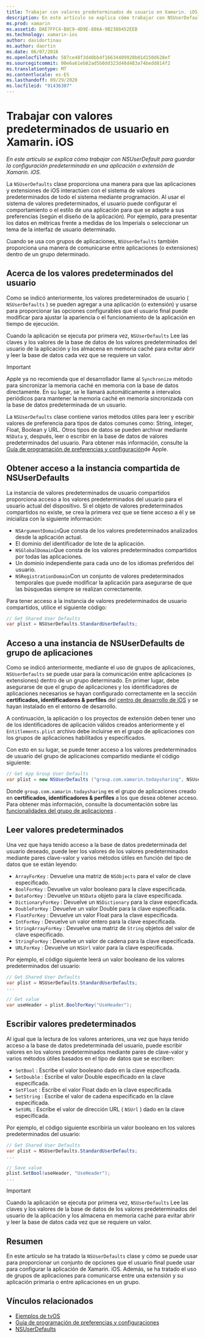 ```yaml
---
title: Trabajar con valores predeterminados de usuario en Xamarin. iOS
description: En este artículo se explica cómo trabajar con NSUserDefaults para guardar la configuración predeterminada en una aplicación o extensión de Xamarin iOS. Describe NSUserDefaults en un nivel alto y describe cómo leer y escribir valores.
ms.prod: xamarin
ms.assetid: DAE7FFC4-B8C9-4D9E-886A-9B2388452EEB
ms.technology: xamarin-ios
author: davidortinau
ms.author: daortin
ms.date: 06/07/2016
ms.openlocfilehash: 587ce48f3d40bb4f16634409920b01d150d628ef
ms.sourcegitcommit: 00e6a61eb82ad5b0dd323d48d483a74bedd814f2
ms.translationtype: MT
ms.contentlocale: es-ES
ms.lasthandoff: 09/29/2020
ms.locfileid: "91436307"
---
```

# <a name="working-with-user-defaults-in-xamarinios"></a>Trabajar con valores predeterminados de usuario en Xamarin. iOS

_En este artículo se explica cómo trabajar con NSUserDefault para guardar la configuración predeterminada en una aplicación o extensión de Xamarin. iOS._

La `NSUserDefaults` clase proporciona una manera para que las aplicaciones y extensiones de iOS interactúen con el sistema de valores predeterminados de todo el sistema mediante programación. Al usar el sistema de valores predeterminados, el usuario puede configurar el comportamiento o el estilo de una aplicación para que se adapte a sus preferencias (según el diseño de la aplicación). Por ejemplo, para presentar los datos en métricas frente a medidas de los Imperials o seleccionar un tema de la interfaz de usuario determinado.

Cuando se usa con grupos de aplicaciones, `NSUserDefaults` también proporciona una manera de comunicarse entre aplicaciones (o extensiones) dentro de un grupo determinado.

<a name="About-User-Defaults"></a>

## <a name="about-user-defaults"></a>Acerca de los valores predeterminados del usuario

Como se indicó anteriormente, los valores predeterminados de usuario ( `NSUserDefaults` ) se pueden agregar a una aplicación (o extensión) y usarse para proporcionar las opciones configurables que el usuario final puede modificar para ajustar la apariencia o el funcionamiento de la aplicación en tiempo de ejecución.

Cuando la aplicación se ejecuta por primera vez, `NSUserDefaults` Lee las claves y los valores de la base de datos de los valores predeterminados del usuario de la aplicación y los almacena en memoria caché para evitar abrir y leer la base de datos cada vez que se requiere un valor. 

> [!IMPORTANT]
> Apple ya no recomienda que el desarrollador llame al `Synchronize` método para sincronizar la memoria caché en memoria con la base de datos directamente. En su lugar, se le llamará automáticamente a intervalos periódicos para mantener la memoria caché en memoria sincronizada con la base de datos predeterminada de un usuario.

La `NSUserDefaults` clase contiene varios métodos útiles para leer y escribir valores de preferencia para tipos de datos comunes como: String, integer, Float, Boolean y URL. Otros tipos de datos se pueden archivar mediante `NSData` y, después, leer o escribir en la base de datos de valores predeterminados del usuario. Para obtener más información, consulte la [Guía de programación de preferencias y configuración](https://developer.apple.com/library/mac/documentation/Cocoa/Conceptual/UserDefaults/Introduction/Introduction.html#//apple_ref/doc/uid/10000059i)de Apple.

<a name="Accessing-the-Shared-NSUserDefaults-Instance"></a>

## <a name="accessing-the-shared-nsuserdefaults-instance"></a>Obtener acceso a la instancia compartida de NSUserDefaults 

La instancia de valores predeterminados de usuario compartidos proporciona acceso a los valores predeterminados del usuario para el usuario actual del dispositivo. Si el objeto de valores predeterminados compartidos no existe, se crea la primera vez que se tiene acceso a él y se inicializa con la siguiente información:

- `NSArgumentDomain`Que consta de los valores predeterminados analizados desde la aplicación actual.
- El dominio del identificador de lote de la aplicación.
- `NSGlobalDomain`Que consta de los valores predeterminados compartidos por todas las aplicaciones.
- Un dominio independiente para cada uno de los idiomas preferidos del usuario.
- `NSRegistrationDomain`Con un conjunto de valores predeterminados temporales que puede modificar la aplicación para asegurarse de que las búsquedas siempre se realizan correctamente.

Para tener acceso a la instancia de valores predeterminados de usuario compartidos, utilice el siguiente código:

```csharp
// Get Shared User Defaults
var plist = NSUserDefaults.StandardUserDefaults;
```

<a name="Accessing-an-App-Group-NSUserDefaults-Instance"></a>

## <a name="accessing-an-app-group-nsuserdefaults-instance"></a>Acceso a una instancia de NSUserDefaults de grupo de aplicaciones

Como se indicó anteriormente, mediante el uso de grupos de aplicaciones, `NSUserDefaults` se puede usar para la comunicación entre aplicaciones (o extensiones) dentro de un grupo determinado. En primer lugar, debe asegurarse de que el grupo de aplicaciones y los identificadores de aplicaciones necesarios se hayan configurado correctamente en la sección **certificados, identificadores & perfiles** del [centro de desarrollo de iOS](https://developer.apple.com/devcenter/ios/) y se hayan instalado en el entorno de desarrollo.

A continuación, la aplicación o los proyectos de extensión deben tener uno de los identificadores de aplicación válidos creados anteriormente y el `Entitlements.plist` archivo debe incluirse en el grupo de aplicaciones con los grupos de aplicaciones habilitados y especificados.

Con esto en su lugar, se puede tener acceso a los valores predeterminados de usuario del grupo de aplicaciones compartido mediante el código siguiente:

```csharp
// Get App Group User Defaults
var plist = new NSUserDefaults ("group.com.xamarin.todaysharing", NSUserDefaultsType.SuiteName);
```

Donde `group.com.xamarin.todaysharing` es el grupo de aplicaciones creado en **certificados, identificadores & perfiles** a los que desea obtener acceso. Para obtener más información, consulte la documentación sobre las [funcionalidades del grupo de aplicaciones](~/ios/deploy-test/provisioning/capabilities/app-groups-capabilities.md) .

<a name="Reading-Default-Values"></a>

## <a name="reading-default-values"></a>Leer valores predeterminados

Una vez que haya tenido acceso a la base de datos predeterminada del usuario deseado, puede leer los valores de los valores predeterminados mediante pares clave-valor y varios métodos útiles en función del tipo de datos que se están leyendo:

- `ArrayForKey` : Devuelve una matriz de `NSObjects` para el valor de clave especificado.
- `BoolForKey` : Devuelve un valor booleano para la clave especificada.
- `DataForKey` : Devuelve un `NSData` objeto para la clave especificada.
- `DictionaryForKey` : Devuelve un `NSDictionary` para la clave especificada.
- `DoubleForKey` : Devuelve un valor Double para la clave especificada.
- `FloatForKey` : Devuelve un valor Float para la clave especificada.
- `IntForKey` : Devuelve un valor entero para la clave especificada.
- `StringArrayForKey` : Devuelve una matriz de `String` objetos del valor de clave especificado.
- `StringForKey` : Devuelve un valor de cadena para la clave especificada.
- `URLForKey` : Devuelve un `NSUrl` valor para la clave especificada.

Por ejemplo, el código siguiente leerá un valor booleano de los valores predeterminados del usuario:

```csharp
// Get Shared User Defaults
var plist = NSUserDefaults.StandardUserDefaults;
...

// Get value
var useHeader = plist.BoolForKey("UseHeader");

```

<a name="Writing-Default-Values"></a>

## <a name="writing-default-values"></a>Escribir valores predeterminados

Al igual que la lectura de los valores anteriores, una vez que haya tenido acceso a la base de datos predeterminada del usuario, puede escribir valores en los valores predeterminados mediante pares de clave-valor y varios métodos útiles basados en el tipo de datos que se escriben:

- `SetBool` : Escribe el valor booleano dado en la clave especificada.
- `SetDouble` : Escribe el valor Double especificado en la clave especificada.
- `SetFloat` : Escribe el valor Float dado en la clave especificada.
- `SetString` : Escribe el valor de cadena especificado en la clave especificada.
- `SetURL` : Escribe el valor de dirección URL ( `NSUrl` ) dado en la clave especificada.

Por ejemplo, el código siguiente escribiría un valor booleano en los valores predeterminados del usuario:

```csharp
// Get Shared User Defaults
var plist = NSUserDefaults.StandardUserDefaults;
...

// Save value
plist.SetBool(useHeader, "UseHeader");
...

```

> [!IMPORTANT]
> Cuando la aplicación se ejecuta por primera vez, `NSUserDefaults` Lee las claves y los valores de la base de datos de los valores predeterminados del usuario de la aplicación y los almacena en memoria caché para evitar abrir y leer la base de datos cada vez que se requiere un valor.

<a name="Summary"></a>

## <a name="summary"></a>Resumen

En este artículo se ha tratado la `NSUserDefaults` clase y cómo se puede usar para proporcionar un conjunto de opciones que el usuario final puede usar para configurar la aplicación de Xamarin. iOS. Además, se ha tratado el uso de grupos de aplicaciones para comunicarse entre una extensión y su aplicación primaria o entre aplicaciones en un grupo.

## <a name="related-links"></a>Vínculos relacionados

- [Ejemplos de tvOS](/samples/browse/?products=xamarin&term=Xamarin.iOS%2btvOS)
- [Guía de programación de preferencias y configuraciones](https://developer.apple.com/library/mac/documentation/Cocoa/Conceptual/UserDefaults/Introduction/Introduction.html#//apple_ref/doc/uid/10000059i)
- [NSUserDefaults](https://developer.apple.com/library/mac/documentation/Cocoa/Reference/Foundation/Classes/NSUserDefaults_Class/#//apple_ref/doc/constant_group/NSUserDefaults_Domains)